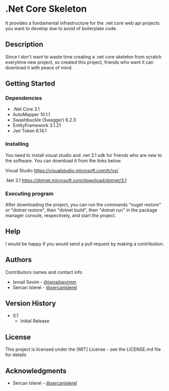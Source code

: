 # .Net Core Skeleton

It provides a fundamental infrastructure for the .net core web api projects you want to develop due to avoid of boilerplate code.

## Description

Since I don't want to waste time creating a .net core skeleton from scratch everytime new project, so created this project, friends who want it can download it with peace of mind.

## Getting Started

### Dependencies

* .Net Core 3.1
* AutoMapper 10.1.1
* Swashbuckle (Swagger) 6.2.3
* EntityFramework 3.1.21
* Jwt Token 6.14.1

### Installing

You need to install visual studio and .net 3.1 sdk for friends who are new to the software.
You can download it from the links below.

Visual Studio
https://visualstudio.microsoft.com/tr/vs/

.Net 3.1
https://dotnet.microsoft.com/download/dotnet/3.1

### Executing program

After downloading the project, you can run the commands "nuget restore" or "dotnet restore", then "dotnet build", then "dotnet run" in the package manager console, respectively, and start the project.

## Help

I would be happy if you would send a pull request by making a contribution.

## Authors

Contributors names and contact info

* Ismail Sevim - [@ismailsevimm](https://github.com/ismailsevimm)
* Sercan Islerel - [@sercanislerel](https://github.com/sercanislerel)


## Version History

* 0.1
    * Initial Release

## License

This project is licensed under the [MIT] License - see the LICENSE.md file for details

## Acknowledgments

* Sercan Islerel - [@sercanislerel](https://github.com/sercanislerel)
